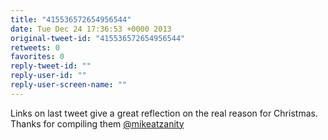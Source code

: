 ```yaml
---
title: "415536572654956544"
date: Tue Dec 24 17:36:53 +0000 2013
original-tweet-id: "415536572654956544"
retweets: 0
favorites: 0
reply-tweet-id: ""
reply-user-id: ""
reply-user-screen-name: ""
---
```

Links on last tweet give a great reflection on the real reason for Christmas. Thanks for compiling them <a href="https://twitter.com/mikeatzanity">@mikeatzanity</a>
